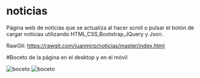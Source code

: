 # noticias

Página web de noticias que se actualiza al hacer scroll o pulsar el botón de cargar noticias utilizando HTML,CSS,Bootstrap,JQuery y Json.

RawGit:
https://rawgit.com/juanmirp/noticias/master/index.html

#Boceto de la página en el desktop y en el móvil

![boceto](https://rawgit.com/juanmirp/noticias/master/doc/IMG_20170606_182711.jpg)
![boceto](https://rawgit.com/juanmirp/noticias/master/doc/IMG_20170606_182721.jpg)
